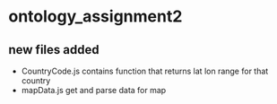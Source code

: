 # ontology_assignment2

## new files added 
- CountryCode.js contains function that returns lat lon range for that country
- mapData.js get and parse data for map
